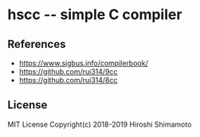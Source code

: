 hscc -- simple C compiler
=========================

References
----------
- https://www.sigbus.info/compilerbook/
- https://github.com/rui314/9cc
- https://github.com/rui314/8cc

License
-------
MIT License Copyright(c) 2018-2019 Hiroshi Shimamoto
